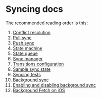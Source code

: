 Syncing docs
============

The recommended reading order is this:

1. [Conflict resolution](conflict-resolution.md)
2. [Pull sync](pull-sync.md)
3. [Push sync](push-sync.md)
4. [State machine](state-machine.md)
5. [State queue](state-queue.md)
6. [Sync manager](sync-manager.md)
7. [Transitions configuration](transitions-configuration.md)
8. [Sample sync state](example.md)
9. [Syncing tests](tests.md)
10. [Background sync](bg-sync.md)
11. [Enabling and disabling background sync](bg-sync-switching.md)
12. [Background Fetch on iOS](bg-fetch-ios.md)

